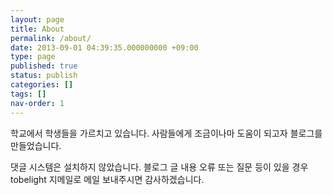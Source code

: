 ```yaml
---
layout: page
title: About
permalink: /about/
date: 2013-09-01 04:39:35.000000000 +09:00
type: page
published: true
status: publish
categories: []
tags: []
nav-order: 1
---
```


학교에서 학생들을 가르치고 있습니다. 사람들에게 조금이나마 도움이 되고자 블로그를 만들었습니다.

댓글 시스템은 설치하지 않았습니다. 블로그 글 내용 오류 또는 질문 등이 있을 경우 tobelight 지메일로 메일 보내주시면 감사하겠습니다.